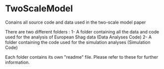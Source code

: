 # TwoScaleModel
Conains all source code and data used in the two-scale model paper 

There are two different folders :
1- A folder containing all the data and code used for the analysis of European Shag data (Data Analyses Code)
2- A folder containing the code used for the simulation analyses (Simulation Code)

Each folder contains its own "readme" file. Please refer to these for further information.
